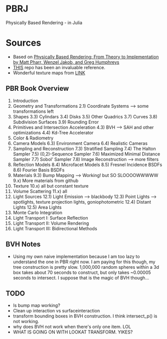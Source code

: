 # PBRJ
Physically Based Rendering - in Julia


# Sources
- Based on [Physically Based Rendering: From Theory to Implementation by Matt Pharr, Wenzel Jakob, and Greg Humphreys](https://www.pbr-book.org/)
- [THIS](https://github.com/pxl-th/Trace.jl) repo has been an invaluable reference.
- Wonderful texture maps from [LINK](https://3dtextures.me/2021/12/15/stone-floor-006/)

## PBR Book Overview 
1) Introduction
2) Geometry and Transformations
    2.1) Coordinate Systems --> some transformations left
3) Shapes
    3.3) Cylindars
    3.4) Disks
    3.5) Other Quadrics
    3.7) Curves
    3.8) Subdivision Surfaces
    3.9) Rounding Error
4) Primitives and Intersection Acceleration
    4.3) BVH --> SAH and other optimizations
    4.4) Kd-Tree Accelerator
5) Color & Radiometry
6) Camera Models
    6.3) Environment Camera
    6.4) Realistic Cameras
7) Sampling and Reconstruction
    7.3) Stratified Sampling
    7.4) The Halton Sampler
    7.5) (0,2)-Sequence Sampler
    7.6) Maximized Minimal Distance Sampler
    7.7) Sobol' Sampler
    7.8) Image Reconstruction --> more filters
8) Reflection Models
    8.4) Microfacet Models
    8.5) Fresnel Incidence BSDFs
    8.6) Fourier Basis BSDFs
9) Materials
    9.3) Bump Mapping --> Working! but SO SLOOOOWWWWW
    9.x) More materials from github
10) Texture
    10.x) all but constant texture
11) Volume Scattering
    11.x) all
12) Light Sources
    12.1) Light Emission --> blackbody
    12.3) Point Lights --> spotlights, texture projection lights, goniophotometric
    12.4) Distant Lights
    12.5) Area Lights
13) Monte Carlo Integration
14) Light Transport I: Surface Reflection
15) Light Transport II: Volume Rendering
16) Light Transport III: Bidirectional Methods 

## BVH Notes
- Using my own naive implementation because I am too lazy to understand the one in PBR right now. I am paying for this though, my tree construction is pretty slow. 1,000,000 random spheres within a 3d box takes about 70 seconds to construct, but only takes ~0.00005 seconds to intersect. I suppose that is the magic of BVH though...

## TODO
- Is bump map working? 
- Clean up interaction vs surfaceinteraction
- transform bounding boxes in BVH construction. I think intersect_p() is not working.
- why does BVH not work when there's only one item. LOL
- WHAT IS GOING ON WITH LOOKAT TRANSFORM. YIKES?

